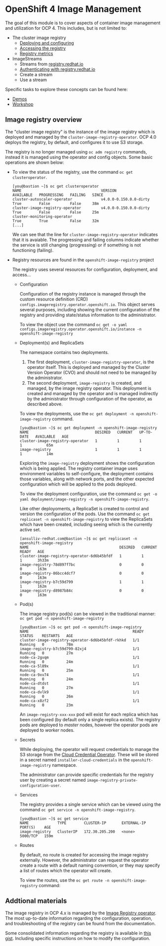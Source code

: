 # OpenShift 4 Image Management

The goal of this module is to cover aspects of container image management and utilization for OCP 4.  This includes, but is not limited to:

* The cluster image registry
  * [Deploying and configuring](https://gist.github.com/acsulli/c23469c68d4a0988f5d6c3f1c5be6977#modifying-the-registry-configuration)
  * [Accessing the registry](https://docs.openshift.com/container-platform/4.0/registry/accessing-the-registry.html)
  * [Registry metrics](https://docs.openshift.com/container-platform/4.0/registry/accessing-the-registry.html#registry-viewing-contents-accessing-the-registry)
* ImageStreams
  * Streams from [registry.redhat.io](https://registry.redhat.io)
  * [Authenticating with registry.redhat.io](https://docs.openshift.com/container-platform/4.0/registry/registry-options.html#registry-authentication-enabled-registry-overview-registry-options)
  * Create a stream
  * Use a stream

Specific tasks to explore these concepts can be found here:

* [Demos](./demos/)
* [Workshop](./workshop/)

## Image registry overview

The "cluster image registry" is the instance of the image registry which is deployed and managed by the `cluster-image-registry-operator`.  OCP 4.0 deploys the registry, by default, and configures it to use S3 storage.

The registry is no longer managed using `oc adm registry` commands, instead it is managed using the operator and config objects.  Some basic operations are shown below:

* To view the status of the registry, use the command `oc get clusteroperator`.
  
  ```
  [you@bastion ~]$ oc get clusteroperator
  NAME                                    VERSION                  AVAILABLE   PROGRESSING   FAILING   SINCE
  cluster-autoscaler-operator             v4.0.0-0.150.0.0-dirty   True        False         False     38m
  cluster-image-registry-operator         v4.0.0-0.150.0.0-dirty   True        False         False     25m
  cluster-monitoring-operator                                      True        True          False     32m
  [...]
  ```
  
  We can see that the line for `cluster-image-registry-operator` indicates that it is avaiable.  The progressing and failing columns indicate whether the service is still changing (progressing) or if something is not functioning (failing).

* Registry resources are found in the `openshift-image-registry` project
  
  The registry uses several resources for configuration, deployment, and access...
  
  * Configuration
    
    Configuration of the registry instance is managed through the custom resource definition (CRD) `configs.imageregistry.operator.openshift.io`.  This object serves several purposes, including showing the current configuration of the registry and providing state/status information to the administrator.
    
    To view the object use the command `oc get -o yaml configs.imageregistry.operator.openshift.io/instance -n openshift-image-registry`
    
  * Deployment(s) and ReplicaSets
    
    The namespace contains two deployments.
    
    1. The first deployment, `cluster-image-registry-operator`, is the operator itself.  This is deployed and managed by the Cluster Version Operator (CVO) and should not need to be managed by the administrator.
    1. The second deployment, `image-registry` is created, and managed, by the image registry operator.  This deployment is created and managed by the operator and is managed indirectly by the administrator through configuration of the operator, as described above.
    
    To view the deployments, use the `oc get deployment -n openshift-image-registry` command.
    
    ```
    [you@bastion ~]$ oc get deployment -n openshift-image-registry
    NAME                              DESIRED   CURRENT   UP-TO-DATE   AVAILABLE   AGE
    cluster-image-registry-operator   1         1         1            1           65m
    image-registry                    1         1         1            1           14m
    ```
    
    Exploring the `image-registry` deployment shows the configuration which is being applied.  The registry container image uses environment variables to self-configure, the deployment contains those variables, along with network ports, and the other expected configuration which will be applied to the pods deployed.
    
    To view the deployment configuration, use the command `oc get -o yaml deployment/image-registry -n openshift-image-registry`.
    
    Like other deployoments, a ReplicaSet is created to control and version the configuration of the pods.  Use the command `oc get replicaset -n openshift-image-registry` to view the ReplicaSets which have been created, including seeing which is the currently active set.
    
    ```
    [ansulliv-redhat.com@bastion ~]$ oc get replicaset -n openshift-image-registry
    NAME                                         DESIRED   CURRENT   READY   AGE
    cluster-image-registry-operator-6d6b45bfdf   1         1         1       3h33m
    image-registry-78d897f7bc                    0         0         0       163m
    image-registry-86bcc4dcf7                    0         0         0       163m
    image-registry-b7c59d799                     1         1         1       162m
    image-registry-d8987b84c                     0         0         0       163m
    ```
    
  * Pod(s)
    
    The image registry pod(s) can be viewed in the traditional manner: `oc get pod -n openshift-image-registry`

    ```
    [you@bastion ~]$ oc get pod -n openshift-image-registry
    NAME                                               READY   STATUS    RESTARTS   AGE
    cluster-image-registry-operator-6d6b45bfdf-rkhkd   1/1     Running   0          78m
    image-registry-b7c59d799-82xj4                     1/1     Running   0          27m
    node-ca-2gvqm                                      1/1     Running   0          24m
    node-ca-5l89x                                      1/1     Running   0          25m
    node-ca-9xv74                                      1/1     Running   0          24m
    node-ca-dtdst                                      1/1     Running   0          27m
    node-ca-dvlk9                                      1/1     Running   0          26m
    node-ca-x8zf2                                      1/1     Running   0          23m
    ```
    
    An `image-registry-xxx-xxx` pod will exist for each replica which has been configured (by default only a single replica exists).  The registry pods are deployed to *master* nodes, however the operator pods are deployed to *worker* nodes.
    
  * Secrets
    
    While deploying, the operator will request credentials to manage the S3 storage from the [Cloud Credential Operator](https://github.com/openshift/cloud-credential-operator).  These will be stored in a secret named `installer-cloud-credentials` in the `openshift-image-registry` namespace.
    
    The administrator can provide specific credentials for the registry user by creating a secret named `image-registry-private-configuration-user`.
    
    
    
  * Services
    
    The registry provides a single service which can be viewed using the command `oc get service -n openshift-image-registry`.
    
    ```
    [you@bastion ~]$ oc get service
    NAME             TYPE        CLUSTER-IP       EXTERNAL-IP   PORT(S)    AGE
    image-registry   ClusterIP   172.30.205.200   <none>        5000/TCP   159m
    ```
    
  * Routes
    
    By default, no route is created for accessing the image registry externally.  However, the administrator can request the operator create a route with a default naming convention, or they may specify a list of routes which the operator will create.
    
    To view the routes, use the `oc get route -n openshift-image-registry` command:

## Addtional materials

The image registry in OCP 4.x is managed by the [Image Registry operator](https://github.com/openshift/cluster-image-registry-operator/).  The most up-to-date information regarding the configuration, operation, and troubleshooting of the registry can be found from the documentation.

Some consolidated information regarding the registry is available in [this gist](https://gist.github.com/acsulli/c23469c68d4a0988f5d6c3f1c5be6977).  Including specific instructions on how to modify the configuration.